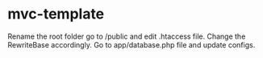 # mvc-template
Rename the root folder
go to /public and edit .htaccess file. Change the RewriteBase accordingly.
Go to app/database.php file and update configs.
